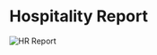 # Hospitality Report

![HR Report](https://github.com/user-attachments/assets/b531552a-68f4-4a88-981f-e3d34224eccf)
